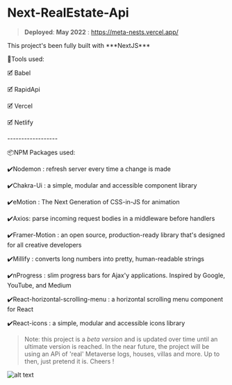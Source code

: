 # Next-RealEstate-Api
> **Deployed**: **May 2022** : https://meta-nests.vercel.app/
<p>This project's been fully built with ***NextJS***</p>



<p>🧰Tools used:</p>
<p>🗹 Babel</p>
<p>🗹 RapidApi</p>
<p>🗹 Vercel</p>
<p>🗹 Netlify</p>
<p>------------------</p>
<p>📦NPM Packages used:</p>
<p>✔️Nodemon : refresh server every time a change is made</p>
<p>✔️Chakra-Ui : a simple, modular and accessible component library</p>
<p>✔️eMotion : The Next Generation of CSS-in-JS for animation</p>
<p>✔️Axios: parse incoming request bodies in a middleware before handlers</p>
<p>✔️Framer-Motion : an open source, production-ready library that's designed for all creative developers</p>
<p>✔️Millify : converts long numbers into pretty, human-readable strings</p>
<p>✔️nProgress : slim progress bars for Ajax'y applications. Inspired by Google, YouTube, and Medium</p>
<p>✔️React-horizontal-scrolling-menu : a horizontal scrolling menu component for React</p>
<p>✔️React-icons : a simple, modular and accessible icons library </p>

> Note: this project is a *beta version* and is updated over time until an ultimate version is reached. In the near future, the project will be using an APi of 'real' Metaverse logs, houses, villas and more. Up to then, just pretend it is.
Cheers !

![alt text](https://pbs.twimg.com/media/FFTZpEiWUAMMZjq.jpg:large)



